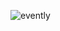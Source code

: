 ![evently](https://github.com/allanjade/Evently/assets/58634970/f318020f-b689-49b7-ac4e-1cfe2f6eafe4)
